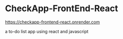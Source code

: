 # CheckApp-FrontEnd-React

https://checkapp-frontend-react.onrender.com

a to-do list app using react and javascript

